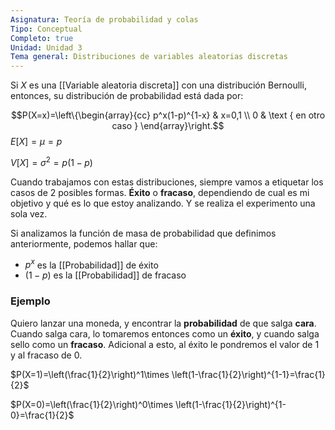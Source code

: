 ```yaml
---
Asignatura: Teoría de probabilidad y colas
Tipo: Conceptual
Completo: true
Unidad: Unidad 3
Tema general: Distribuciones de variables aleatorias discretas
---
```

Si $X$ es una [[Variable aleatoria discreta]] con una distribución Bernoulli, entonces, su distribución de probabilidad está dada por:

$$P(X=x)=\left\{\begin{array}{cc}
p^x(1-p)^{1-x} & x=0,1 \\
0 & \text { en otro caso }
\end{array}\right.$$
$E[X]=\mu = p$

$V[X]=\sigma^2=p(1-p)$



Cuando trabajamos con estas distribuciones, siempre vamos a etiquetar los casos de 2 posibles formas. **Éxito** o **fracaso**, dependiendo de cual es mi objetivo y qué es lo que estoy analizando. Y se realiza el experimento una sola vez. 

Si analizamos la función de masa de probabilidad que definimos anteriormente, podemos hallar que:

- $p^x$ es la [[Probabilidad]] de éxito
- $(1-p)$ es la [[Probabilidad]] de fracaso
### Ejemplo
Quiero lanzar una moneda, y encontrar la **probabilidad** de que salga **cara**. Cuando salga cara, lo tomaremos entonces como un **éxito**, y cuando salga sello como un **fracaso**. Adicional a esto, al éxito le pondremos el valor de 1 y al fracaso de 0.

$P(X=1)=\left(\frac{1}{2}\right)^1\times \left(1-\frac{1}{2}\right)^{1-1}=\frac{1}{2}$

$P(X=0)=\left(\frac{1}{2}\right)^0\times \left(1-\frac{1}{2}\right)^{1-0}=\frac{1}{2}$
